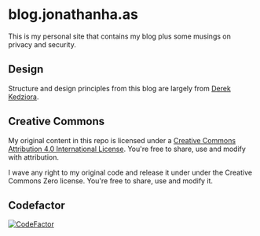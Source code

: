 # blog.jonathanha.as

This is my personal site that contains my blog plus some musings on privacy and security.

## Design

Structure and design principles from this blog are largely from  <a rel="derek" href="https://derekkedziora.com/">Derek Kedziora</a>.


## Creative Commons

My original content in this repo is licensed under a <a rel="license" href="https://creativecommons.org/licenses/by/4.0/">Creative Commons Attribution 4.0 International License</a>. You're free to share, use and modify with attribution.

I wave any right to my original code and release it under under the Creative Commons Zero license. You're free to share, use and modify it.

## Codefactor

[![CodeFactor](https://www.codefactor.io/repository/github/jonhaas/blog/badge)](https://www.codefactor.io/repository/github/jonhaas/blog)
